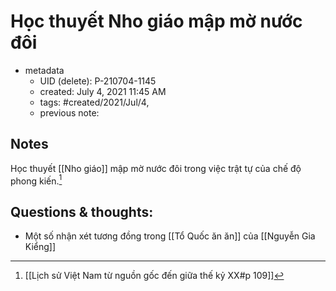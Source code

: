 # Học thuyết Nho giáo mập mờ nước đôi

- metadata
	- UID (delete): P-210704-1145
	- created: July 4, 2021 11:45 AM
	- tags: #created/2021/Jul/4,
	- previous note:

## Notes
Học thuyết [[Nho giáo]] mập mờ nước đôi trong việc trật tự của chế độ phong kiến.[^1]

## Questions & thoughts:
- Một số nhận xét tương đồng trong [[Tổ Quốc ăn ăn]] của [[Nguyễn Gia Kiểng]]

[^1]:[[Lịch sử Việt Nam từ nguồn gốc đến giữa thế kỷ XX#p 109]]